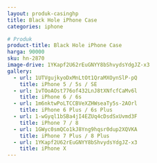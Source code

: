 ```yaml
---
layout: produk-casinghp
title: Black Hole iPhone Case
categories: iphone

# Produk
product-title: Black Hole iPhone Case
harga: 90000
sku: hn-2870
image-drive: 1YKapf2U62rEuGNYY8bShvydsYdgJZ-x3
gallery:
  - url: 1UTVgujkyoDxMnLtOt1QraMXOynSlP-pQ
    title: iPhone 5 / 5s / SE
  - url: 1vTOoAOst776of432LnJ8tXNfcfCaMv6l
    title: iPhone 6 / 6s
  - url: 1m6nktwPoLTCCBVeXZHWseaTy5s-2AOrl
    title: iPhone 6 Plus / 6s Plus
  - url: 1-wGyql1bSBa4jI4EZUq4cDsdSxUvmd3F
    title: iPhone 7 / 8
  - url: 1GWyc0smQCo1kJ8Yng9hqsr0dup2XQVKA
    title: iPhone 7 Plus / 8 Plus
  - url: 1YKapf2U62rEuGNYY8bShvydsYdgJZ-x3
    title: iPhone X
---
```

